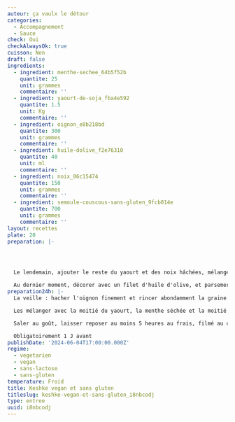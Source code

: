 ```yaml
---
auteur: ça vaulx le détour
categories:
  - Accompagnement
  - Sauce
check: Oui
checkAlwaysOk: true
cuisson: Non
draft: false
ingredients:
  - ingredient: menthe-sechee_64b5f52b
    quantite: 25
    unit: grammes
    commentaire: ''
  - ingredient: yaourt-de-soja_fba4e592
    quantite: 1.5
    unit: Kg
    commentaire: ''
  - ingredient: oignon_e8b218bd
    quantite: 300
    unit: grammes
    commentaire: ''
  - ingredient: huile-dolive_f2e76310
    quantite: 40
    unit: ml
    commentaire: ''
  - ingredient: noix_06c15474
    quantite: 150
    unit: grammes
    commentaire: ''
  - ingredient: semoule-couscous-sans-gluten_9fcb014e
    quantite: 700
    unit: grammes
    commentaire: ''
layout: recettes
plate: 20
preparation: |-




  Le lendemain, ajouter le reste du yaourt et des noix hâchées, mélanger.

  Au dernier moment, décorer avec un filet d'huile d'olive, et parsemer d'un peu de noix grossièrement hâchées et de menthe séchée.
preparation24h: |-
  La veille : hacher l'oignon finement et rincer abondamment la graine. 

  Les mélanger avec la moitié du yaourt, la menthe séchée et la moitié des noix hâchées.

  Saler au goût, laisser reposer au moins 5 heures au frais, filmé au contact.

  Obligatoirement 1 J avant
publishDate: '2024-06-04T17:00:00.000Z'
regime:
  - vegetarien
  - vegan
  - sans-lactose
  - sans-gluten
temperature: Froid
title: Keshke vegan et sans gluten
titleslug: keshke-vegan-et-sans-gluten_i8nbcodj
type: entree
uuid: i8nbcodj
---
```




